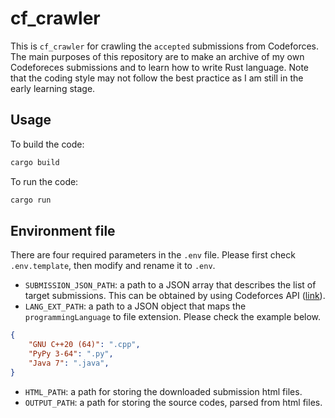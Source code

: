 # cf_crawler
This is `cf_crawler` for crawling the `accepted` submissions from Codeforces.
The main purposes of this repository are to make an archive of my own Codeforeces submissions and to learn how to write Rust language.
Note that the coding style may not follow the best practice as I am still in the early learning stage. 

## Usage
To build the code:
``` bash
cargo build
```
To run the code:
``` bash
cargo run
```


## Environment file
There are four required parameters in the `.env` file. Please first check `.env.template`, then modify and rename it to `.env`.
- `SUBMISSION_JSON_PATH`: a path to a JSON array that describes the list of target submissions. This can be obtained by using Codeforces API ([link](https://codeforces.com/apiHelp/objects#Submission)).
- `LANG_EXT_PATH`: a path to a JSON object that maps the `programmingLanguage` to file extension.
Please check the example below.
```json
{
    "GNU C++20 (64)": ".cpp",
    "PyPy 3-64": ".py",
    "Java 7": ".java",
}
```
- `HTML_PATH`: a path for storing the downloaded submission html files. 
- `OUTPUT_PATH`: a path for storing the source codes, parsed from html files.